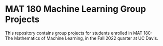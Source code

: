 # MAT 180 Machine Learning Group Projects

This repository contains group projects for students enrolled in MAT 180: The Mathematics of Machine Learning, in the Fall 2022 quarter at UC Davis. 
